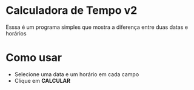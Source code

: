 # Calculadora de Tempo v2
Esssa é um programa simples que mostra a diferença entre duas datas e horários

# Como usar
- Selecione uma data e um horário em cada campo
- Clique em **CALCULAR**
